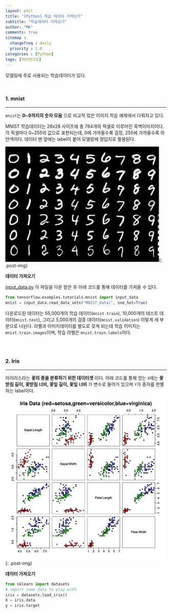 ```yaml
---
layout: post
title: "[Python] 학습 데이터 가져오기"
subtitle: "학습데이터 가져오기"
author: "MK"
comments: true
sitemap :
  changefreq : daily
  priority : 1.0
categories : [Python]
tags: [파이썬기초]
---
```



모델링에 주로 사용되는 학습데이터가 있다.

<br>

### 1. mnist
---
`mnist`는 **0~9까지의 숫자 모음** 으로 비교적 많은 이미지 학습 예제에서 다뤄지고 있다.

MNIST 학습데이터는 28x28 사이즈에 총 784개의 픽셀로 이루어진 흑백이미지이다. 각 픽셀마다 0~255의 값으로 표현되는데, 0에 가까울수록 검정, 255에 가까울수록 하얀색이다. 데이터 맨 앞에는 label이 붙어 모델링에 정답지로 활용된다.

![img_area](/img/posting/2019-01-09-001-mnist.jpg){: .post-img}

**데이터 가져오기**

[input_data.py](https://github.com/tensorflow/tensorflow/blob/master/tensorflow/examples/tutorials/mnist/input_data.py)
이 파일을 다운 받은 후 아래 코드를 통해 데이터를 가져올 수 있다.

```python
from tensorflow.examples.tutorials.mnist import input_data
mnist = input_data.read_data_sets("MNIST_data/", one_hot=True)
```

다운로드된 데이터는 55,000개의 학습 데이터(`mnist.train`), 10,000개의 테스트 데이터(`mnist.text`), 그리고 5,000개의 검증 데이터(`mnist.validation`) 이렇게 세 부분으로 나뉜다.
라벨과 이미지데이터를 별도로 갖게 되는데 학습 이미지는 `mnist.train.images`이며, 학습 라벨은 `mnist.train.labels`이다.

<br><br>

### 2. Iris
---
아이리스라는 **꽃의 종을 분류하기 위한 데이터셋** 이다.
아래 코드를 통해 얻는 `X`에는 **꽃받침 길이, 꽃받침 너비, 꽃잎 길이, 꽃잎 너비** 가 변수로 들어가 있으며 `Y`가 종자를 판별하는 label이다.

![img_area](/img/posting/2019-01-09-001-iris.png){: .post-img}


**데이터 가져오기**

```python
from sklearn import datasets
# import some data to play with
iris = datasets.load_iris()
X = iris.data
y = iris.target
```

<br>
